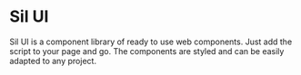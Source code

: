 # Sil UI

Sil UI is a component library of ready to use web components. Just add the script to your page and go. The components are styled and can be easily adapted to any project.